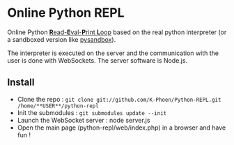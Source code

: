 # Online Python REPL

Online Python [**R**ead-**E**val-**P**rint **L**oop](http://www.google.fr) based on
the real python interpreter (or a sandboxed version like
[pysandbox](https://github.com/haypo/pysandbox)).

The interpreter is executed on the server and the communication with the user
is done with WebSockets. The server software is Node.js.

## Install

* Clone the repo : `git clone git://github.com/K-Phoen/Python-REPL.git /home/**USER**/python-repl`
* Init the submodules : `git submodules update --init`
* Launch the WebSocket server : node server.js
* Open the main page (python-repl/web/index.php) in a browser and have fun !
